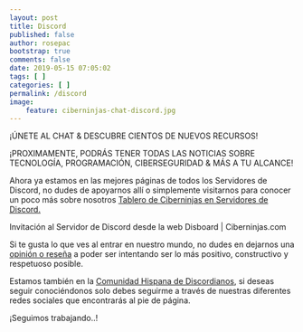 ```yaml
---
layout: post
title: Discord
published: false
author: rosepac
bootstrap: true
comments: false
date: 2019-05-15 07:05:02
tags: [ ]
categories: [ ]
permalink: /discord
image:
    feature: ciberninjas-chat-discord.jpg
---
```


  ¡ÚNETE AL CHAT & DESCUBRE CIENTOS DE NUEVOS RECURSOS!


¡PROXIMAMENTE, PODRÁS TENER TODAS LAS NOTICIAS SOBRE TECNOLOGÍA, PROGRAMACIÓN, CIBERSEGURIDAD & MÁS A TU ALCANCE!

Ahora ya estamos en las mejores páginas de todos los Servidores de Discord, no dudes de apoyarnos allí o simplemente visitarnos para conocer un poco más sobre nosotros [Tablero de Ciberninjas en Servidores de Discord.][1]

Invitación al Servidor de Discord desde la web Disboard | Ciberninjas.com

Si te gusta lo que ves al entrar en nuestro mundo, no dudes en dejarnos una [opinión o reseña][2] a poder ser intentando ser lo más positivo, constructivo y respetuoso posible.

Estamos también en la [Comunidad Hispana de Discordianos][3], si deseas seguir conociéndonos solo debes seguirme a través de nuestras diferentes redes sociales que encontrarás al pie de página.


  ¡Seguimos trabajando..!


## 

 [1]: https://kutt.it/discord_tablero
 [2]: https://disboard.org/es/review/create/434642483926925312
 [3]: https://www.discordianos.com/servidor/347-ciberninjas-%F0%9F%91%A9%E2%80%8D%F0%9F%92%BB/